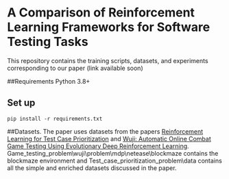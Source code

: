 # A Comparison of Reinforcement Learning Frameworks for Software Testing Tasks
This repository contains the training scripts, datasets, and experiments corresponding to our paper (link available soon)

##Requirements
Python 3.8+
## Set up
```
pip install -r requirements.txt
```
##Datasets.
The paper uses datasets from the papers [Reinforcement Learning for Test Case Prioritization](https://github.com/moji1/tp_rl) and 
[Wuji: Automatic Online Combat Game Testing Using Evolutionary Deep Reinforcement Learning](https://github.com/NeteaseFuxiRL/wuji).
Game_testing_problem\wuji\problem\mdp\netease\blockmaze contains the blockmaze environment and Test_case_prioritization_problem\data contains all the simple and enriched datasets discussed in the paper.


